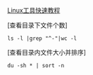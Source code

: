 [Linux工具快速教程](http://linuxtools-rst.readthedocs.io/zh_CN/latest/index.html)

[查看目录下文件个数]
```
ls -l |grep "^-"|wc -l
```

[查看目录内文件大小并排序]
```
du -sh * | sort -n
```

